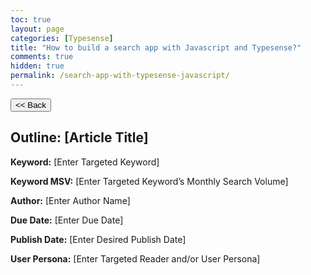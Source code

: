 ```yaml
---
toc: true
layout: page
categories: [Typesense]
title: "How to build a search app with Javascript and Typesense?"
comments: true
hidden: true
permalink: /search-app-with-typesense-javascript/
---
```


<button class="back-button" onclick="window.history.back()"><< Back</button>

## Outline: [Article Title]

**Keyword:** [Enter Targeted Keyword]

**Keyword MSV:** [Enter Targeted Keyword’s Monthly Search Volume]

**Author:** [Enter Author Name]

**Due Date:** [Enter Due Date]

**Publish Date:** [Enter Desired Publish Date]

**User Persona:** [Enter Targeted Reader and/or User Persona]

<br>
